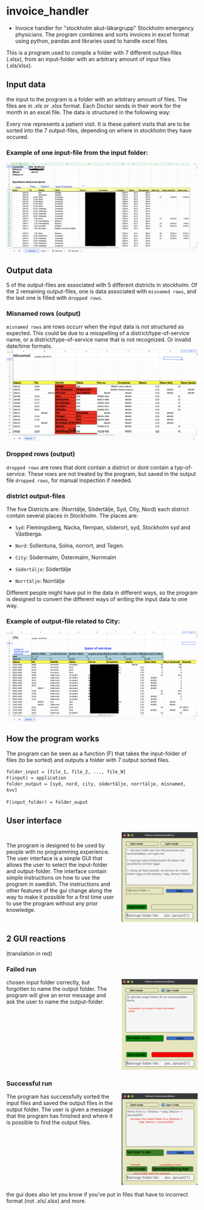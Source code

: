 # invoice_handler
- Invoice handler for "stockholm akut-läkargrupp" Stockholm emergency physicians. The program combines and sorts invoices in excel format using python, pandas and libraries used to handle excel files.

This is a program used to compile a folder with 7 different output-files (.xlsx), from an input-folder with an arbitrary amount of input files (.xls/xlsx). 

## Input data
the input to the program is a folder with an arbitrary amount of files. The files are in .xls or .xlsx format. Each Doctor sends in their work for the month in an excel file. The data is structured in the following way:

Every row represents a patient visit. It is these patient visits that are to be sorted into the 7 output-files, depending on where in stockholm they have occured. 

### Example of one input-file from the input folder:
![](images/input_example.png)


## Output data


5 of the output-files are associated with 5 different districts in stockholm. Of the 2 remaining output-files, one is data associated with `misnamed rows`, and the last one is filled with `dropped rows`.

### Misnamed rows (output)
`misnamed rows` are rows occurr when the input data is not structured as expected. This could be due to a misspelling of a district/type-of-service name, or a district/type-of-service name that is not recognized. Or invalid date/time formats.
![](images/misnamed_example.png)

### Dropped rows (output)
`dropped rows` are rows that dont contain a district or dont contain a typ-of-service. These rows are not treated by the program, but saved in the output file `dropped rows`, for manual inspection if needed.

### district output-files
The five Districts are: (Norrtälje, Södertälje, Syd, City, Nord) each district contain several places in Stockholm. The places are:

- `Syd`: Flemingsberg, Nacka, flempan, söderort, syd, Stockholm syd and Västberga.

- `Nord`: Sollentuna, Solna, norrort, and Tegen.

- `City`: Södermalm, Östermalm, Norrmalm
- `Södertälje`: Södertälje
- `Norrtälje`: Norrtälje

Different people might have put in the data in different ways, so the program is designed to convert the different ways of writing the input data to one way.
  
### Example of output-file related to City:
![](images/city_example.png)


## How the program works
The program can be seen as a function (F) that takes the input-folder of files (to be sorted) and outputs a folder with 7 output sorted files.

	folder_input = [file_1, file_2, ..., file_N]
	F(input) = application
	folder_output = [syd, nord, city, södertälje, norrtälje, misnamed, kvv]
	
	F(input_folder) = folder_ouput

## User interface
<div style="display: flex; align-items: center; justify-content: space-between;">
    <div style="flex: 1;">
        The program is designed to be used by people with no programming experience. The user interface is a simple GUI that allows the user to select the input-folder and output-folder. The interface contain simple instructions on how to use the program in swedish. The instructions and other features of the gui change along the way to make it possible for a first time user to use the program without any prior knowledge.
    </div>
    <div style="flex: 0 0 auto; margin-left: 20px;">
        <img src="images/gui.png" alt="User Interface" style="width: 200px; height: auto;">
    </div>
</div>


## 2 GUI reactions
(translation in red)

### Failed run
<div style="display: flex; align-items: flex-start; justify-content: space-between;">
    <div style="flex: 1;">
        chosen input folder correctly, but forgotten to name the output folder. The program will give an error message and ask the user to name the output-folder.
    </div>
    <div style="flex: 0 0 auto; margin-left: 20px;">
        <img src="images/failed_run.png" alt="Failed Run" style="width: 200px; height: auto;">
    </div>
</div>

### Successful run
<div style="display: flex; align-items: flex-start; justify-content: space-between;">
    <div style="flex: 1;">
        The program has successfully sorted the input files and saved the output files in the output folder. The user is given a message that the program has finished and where it is possible to find the output files.
    </div>
    <div style="flex: 0 0 auto; margin-left: 20px;">
        <img src="images/success_run.png" alt="Successful Run" style="width: 200px; height: auto;">
    </div>
</div>

the gui does also let you know if you've put in files that have to incorrect format (not .xls/.xlsx) and more.